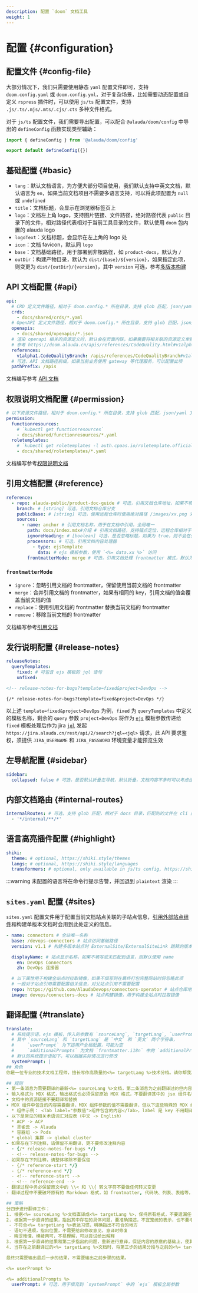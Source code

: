 ```yaml
---
description: 配置 `doom` 文档工具
weight: 1
---
```


# 配置 \{#configuration}

## 配置文件 \{#config-file}

大部分情况下，我们只需要使用静态 `yaml` 配置文件即可，支持 `doom.config.yaml` 或 `doom.config.yml`，对于复杂场景，比如需要动态配置或自定义 `rspress` 插件时，可以使用 `js/ts` 配置文件，支持 `.js/.ts/.mjs/.mts/.cjs/.cts` 多种文件格式。

对于 `js/ts` 配置文件，我们需要导出配置，可以配合 `@alauda/doom/config` 中导出的 `defineConfig` 函数实现类型辅助：

```ts
import { defineConfig } from '@alauda/doom/config'

export default defineConfig({})
```

## 基础配置 \{#basic}

- `lang`：默认文档语言，为方便大部分项目使用，我们默认支持中英文文档，默认语言为 `en`，如果当前文档项目不需要多语言支持，可以将此项配置为 `null` 或 `undefined`
- `title`：文档标题，会显示在浏览器标签页上
- `logo`：文档左上角 logo，支持图片链接、文件路径，绝对路径代表 `public` 目录下的文件，相对路径代表相对于当前工具目录的文件，默认使用 `doom` 包内置的 alauda logo
- `logoText`：文档标题，会显示在左上角的 logo 处
- `icon`：文档 favicon，默认同 `logo`
- `base`：文档基础路径，用于部署到非根路径，如 `product-docs`，默认为 `/`
- `outDir`：构建产物目录，默认为 `dist/{base}/${version}`，如果指定此项，则变更为 `dist/{outDir}/{version}`，其中 `version` 可选，参考[多版本构建](./deploy#多版本构建)

## API 文档配置 \{#api}

```yaml
api:
  # CRD 定义文件路径，相对于 doom.config.* 所在目录，支持 glob 匹配，json/yaml 文件
  crds:
    - docs/shared/crds/*.yaml
  # OpenAPI 定义文件路径，相对于 doom.config.* 所在目录，支持 glob 匹配，json/yaml 文件
  openapis:
    - docs/shared/openapis/*.json
  # 渲染 openapi 相关的资源定义时，默认会在页面内联，如果需要将相关联的资源定义单独提取到文件中，可以配置以下选项
  # 参考 https://doom.alauda.cn/apis/references/CodeQuality.html#v1alpha1.CodeQualitySpec
  references:
    v1alpha1.CodeQualityBranch: /apis/references/CodeQualityBranch#v1alpha1.CodeQualityBranch
  # 可选，API 文档路径前缀，如果当前业务使用 gateway 等代理服务，可以配置此项
  pathPrefix: /apis
```

文档编写参考 [API 文档](./api)

## 权限说明文档配置 \{#permission}

```yaml
# 以下资源文件路径，相对于 doom.config.* 所在目录，支持 glob 匹配，json/yaml 文件
permission:
  functionresources:
    # `kubectl get functionresources`
    - docs/shared/functionresources/*.yaml
  roletemplates:
    # `kubectl get roletemplates -l auth.cpaas.io/roletemplate.official=true`
    - docs/shared/roletemplates/*.yaml
```

文档编写参考[权限说明文档](./permission)

## 引用文档配置 \{#reference}

```yaml
reference:
  - repo: alauda-public/product-doc-guide # 可选，引用文档仓库地址，如果不填写，则默认使用当前文档仓库地址
    branch: # [string] 可选，引用文档仓库分支
    publicBase: # [string] 可选，使用远程仓库时使用绝对路径 /images/xx.png 对应的静态资源所在目录，默认为 docs/public
    sources:
      - name: anchor # 引用文档名称，用于在文档中引用，全局唯一
        path: docs/index.mdx#介绍 # 引用文档路径，支持锚点定位，远程仓库相对于仓库根目录，本地相对于 doom.config.* 所在目录
        ignoreHeading: # [boolean] 可选，是否忽略标题，如果为 true，则不会在引用文档中显示锚点的标题
        processors: # 可选，引用文档内容处理器
          - type: ejsTemplate
            data: # ejs 模板参数，使用 `<%= data.xx %>` 访问
        frontmatterMode: merge # 可选，引用文档处理 frontmatter 模式，默认为 ignore，可选值为 ignore/merge/replace/remove
```

### `frontmatterMode`

- `ignore`：忽略引用文档的 frontmatter，保留使用当前文档的 frontmatter
- `merge`：合并引用文档的 frontmatter，如果有相同的 key，引用文档的值会覆盖当前文档的值
- `replace`：使用引用文档的 frontmatter 替换当前文档的 frontmatter
- `remove`：移除当前文档的 frontmatter

文档编写参考[引用文档](./reference)

## 发行说明配置 \{#release-notes}

```yaml
releaseNotes:
  queryTemplates:
    fixed: # 可包含 ejs 模板的 jql 语句
    unfixed:
```

```md title="release-notes.md"
<!-- release-notes-for-bugs?template=fixed&project=DevOps -->
```

```mdx title="release-notes.mdx"
{/* release-notes-for-bugs?template=fixed&project=DevOps */}
```

以上述 `template=fixed&project=DevOps` 为例，`fixed` 为 `queryTemplates` 中定义的模板名称，剩余的 `query` 参数 `project=DevOps` 将作为 [`ejs`](https://github.com/mde/ejs) 模板参数传递给 `fixed` 模板处理后作为 jira [`jql`](https://www.atlassian.com/zh/software/jira/guides/jql/overview#what-is-jql) 发起 `https://jira.alauda.cn/rest/api/2/search?jql=<jql>` 请求，此 API 要求鉴权，须提供 `JIRA_USERNAME` 和 `JIRA_PASSWORD` 环境变量才能预览生效

## 左导航配置 \{#sidebar}

```yaml
sidebar:
  collapsed: false # 可选，是否默认折叠左导航，默认折叠，文档内容不多时可以考虑设置为 false
```

## 内部文档路由 \{#internal-routes}

```yaml
internalRoutes: # 可选，支持 glob 匹配，相对于 docs 目录，匹配到的文件在 cli 启用 `-i, --ignore` 选项时会被忽略
  - '*/internal/**/*'
```

## 语言高亮插件配置 \{#highlight}

```yaml
shiki:
  theme: # optional, https://shiki.style/themes
  langs: # optional, https://shiki.style/languages
  transformers: # optional, only available in js/ts config, https://shiki.style/guide/transformers
```

:::warning
未配置的语言将在命令行提示告警，并回退到 `plaintext` 渲染
:::

## `sites.yaml` 配置 \{#sites}

`sites.yaml` 配置文件用于配置当前文档站点关联的子站点信息，[引用外部站点组件](./mdx#externalsite)和构建单版本文档时会用到此处定义的信息。

```yaml
- name: connectors # 全站唯一名称
  base: /devops-connectors # 站点访问基础路径
  version: v1.1 # 构建多版本站点时 ExternalSite/ExternalSiteLink 跳转的版本

  displayName: # 站点显示名称，如果不填写或未匹配到语言，则默认使用 name
    en: DevOps Connectors
    zh: DevOps 连接器

  # 以下属性用于构建全站点时拉取镜像，如果不填写则在最终打包完整网站时将忽略此项
  # 一般对子站点引用需要配置相关信息，对父站点引用不需要配置
  repo: https://github.com/AlaudaDevops/connectors-operator # 站点仓库地址，如果是内部 gitlab 仓库，可以直接使用相关 slug，如 `alauda/product-docs`
  image: devops/connectors-docs # 站点构建镜像，用于构建全站点时拉取镜像
```

## 翻译配置 \{#translate}

```yaml
translate:
  # 系统提示语，ejs 模板，传入的参数有 `sourceLang`, `targetLang`, `userPrompt` 和 `additionalPrompts`
  # 其中 `sourceLang` 和 `targetLang` 是 `中文` 和 `英文` 两个字符串，
  #     `userPrompt` 为下述用户全局配置，可能为空
  #     `additionalPrompts` 为文档 `frontmatter.i18n` 中的 `additionalPrompts` 配置，可能为空
  # 默认的系统提示语如下，可以根据实际情况进行修改
  systemPrompt: |
## 角色
你是一位专业的技术文档工程师，擅长写作高质量的<%= targetLang %>技术分档。请你帮我准确地将以下<%= sourceLang %>翻译成<%= targetLang %>，风格与<%= targetLang %>技术文档保持一致。

## 规则
- 第一条消息为需要翻译的最新<%= sourceLang %>文档，第二条消息为之前翻译过的但内容可能过期的<%= targetLang %>文档，如果没有翻译过则为空
- 输入格式为 MDX 格式，输出格式也必须保留原始 MDX 格式，不要翻译其中的 jsx 组件名称，如 <Overview />，且不要额外包装在不必要的代码块中
- 文档中的资源链接不要翻译和替换
- MDX 组件中包含的内容需要翻译，MDX 组件参数的值不需要翻译，但以下这些特殊的 MDX 组件参数值需要翻译
  * 组件示例： <Tab label="参数值">组件包含的内容</Tab>，label 是 key 不用翻译，"参数值" 需要翻译
- 以下是常见的相关术语词汇对应表（中文 -> English）
  * ACP -> ACP
  * 灵雀云 -> Alauda
  * 容器组 -> Pods
  * global 集群 -> global cluster
- 如果存在下列注释，请保留不用翻译，更不要修改注释内容
  - {/* release-notes-for-bugs */}
  - <!-- release-notes-for-bugs -->
- 如果存在下列注释，请整体移除不要保留
  - {/* reference-start */}
  - {/* reference-end */}
  - <!-- reference-start -->
  - <!-- reference-end -->
- 翻译过程中务必保留原文中的 \\< 和 \\{ 转义字符不要做任何转义变更
- 翻译过程中不要破坏原有的 Markdown 格式，如 frontmatter, 代码块、列表、表格等，其中 frontmatter.ii8n 的内容不用做任何翻译，只需要原样返回即可

## 策略
分四步进行翻译工作：
1. 根据<%= sourceLang %>文档直译成<%= targetLang %>，保持原有格式，不要遗漏任何信息
2. 根据第一步直译的结果，指出其中存在的具体问题，要准确描述，不宜笼统的表示，也不要增加原文不存在的内容或格式，包括不仅限于
 - 不符合<%= targetLang %>表达习惯，明确指出不符合的地方
 - 语句不通顺，指出位置，不需要给出修改意见，意译时修复
 - 晦涩难懂，模棱两可，不易理解，可以尝试给出解释
3. 根据第一步直译的结果和第二步指出的问题，重新进行意译，保证内容的原意的基础上，使其更易于理解，更符合<%= targetLang %>技术文档的表达习惯，同时保持原有的格式不变
4. 当存在之前翻译过的<%= targetLang %>文档时，将第三步的结果分段与之前的<%= targetLang %>文档细致地比较，不要遗漏任何新的分段（包括文本、资源链接等），如果分段内翻译结果意思相近，仅仅表达方式不同的，且没有新增任何内容时，则该分段只需要保持之前翻译过的内容即可，不需要重复翻译

最终只需要输出最后一步的结果，不需要输出之前步骤的结果。

<%= userPrompt %>

<%= additionalPrompts %>
  userPrompt: # 可选，用于填充到 `systemPrompt` 中的 `ejs` 模板全局参数
```
